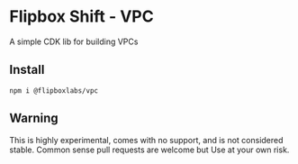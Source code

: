 # Flipbox Shift - VPC
A simple CDK lib for building VPCs

## Install
`npm i @flipboxlabs/vpc`

## Warning
This is highly experimental, comes with no support, and is not considered stable. Common sense pull requests are welcome but Use at your own risk.
